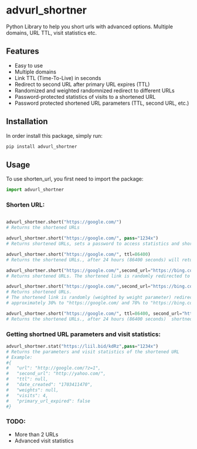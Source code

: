 # advurl_shortner

Python Library to help you short urls with advanced options. Multiple domains, URL TTL, visit statistics etc.

## Features
- Easy to use
- Multiple domains
- Link TTL (Time-To-Live) in seconds
- Redirect to second URL after primary URL expires (TTL)
- Randomized and weighted randomnized redirect to different URLs
- Password-protected statistics of visits to a shortened URL
- Password protected shortened URL parameters (TTL, second URL, etc.)

## Installation

In order install this package, simply run:

```bash
pip install advurl_shortner
```

## Usage

To use shorten_url, you first need to import the package:

```python
import advurl_shortner
```


### Shorten URL:
```python

advurl_shortner.short("https://google.com/")
# Returns the shortened URLs

advurl_shortner.short("https://google.com/", pass="1234x")
# Returns shortened URLs, sets a password to access statistics and shortened URL parameters.

advurl_shortner.short("https://google.com/", ttl=86400)
# Returns the shortened URLs., after 24 hours (86400 seconds) will return "The Link You Followed Has Expired"

advurl_shortner.short("https://google.com/",second_url="https://bing.com/")
# Returns shortened URLs. The shortened link is randomly redirected to one of the provided URLs.

advurl_shortner.short("https://google.com/",second_url="https://bing.com/", "weights"=[0.3, 0.7])
# Returns shortened URLs.
# The shortened link is randomly (weighted by weight parameter) redirected to one of the provided URLs.
# approximately 30% to "https://google.com/ and 70% to "https://bing.com/"

advurl_shortner.short("https://google.com/", ttl=86400, second_url="https://bing.com/")
# Returns the shortened URLs., after 24 hours (86400 seconds)  shortned link will redirect to second_url


```
### Getting shortned URL parameters and visit statistics:
```python
advurl_shortner.stat("https://liil.bid/kdRz",pass="1234x")
# Returns the parameters and visit statistics of the shortened URL
# Example:
#{
#	"url": "http://google.com/?z=1",
#	"second_url": "http://yahoo.com/",
#	"ttl": null,
#	"date_created": "1703411470",
#	"weights": null,
#	"visits": 4,
#	"primary_url_expired": false
#}
```

### TODO:
- More than 2 URLs
- Advanced visit statistics
